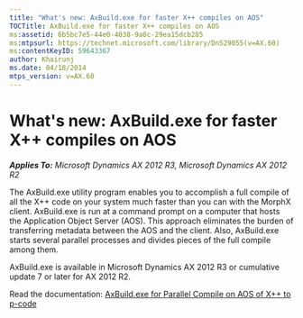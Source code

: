 ```yaml
---
title: "What's new: AxBuild.exe for faster X++ compiles on AOS"
TOCTitle: AxBuild.exe for faster X++ compiles on AOS
ms:assetid: 6b5bc7e5-44e0-4038-9a0c-29ea15dcb285
ms:mtpsurl: https://technet.microsoft.com/library/Dn529055(v=AX.60)
ms:contentKeyID: 59643367
author: Khairunj
ms.date: 04/18/2014
mtps_version: v=AX.60
---
```


# What's new: AxBuild.exe for faster X++ compiles on AOS 


_**Applies To:** Microsoft Dynamics AX 2012 R3, Microsoft Dynamics AX 2012 R2_

The AxBuild.exe utility program enables you to accomplish a full compile of all the X++ code on your system much faster than you can with the MorphX client. AxBuild.exe is run at a command prompt on a computer that hosts the Application Object Server (AOS). This approach eliminates the burden of transferring metadata between the AOS and the client. Also, AxBuild.exe starts several parallel processes and divides pieces of the full compile among them.

AxBuild.exe is available in Microsoft Dynamics AX 2012 R3 or cumulative update 7 or later for AX 2012 R2.

Read the documentation: [AxBuild.exe for Parallel Compile on AOS of X++ to p-code](https://technet.microsoft.com/library/dn528954\(v=ax.60\))

  


